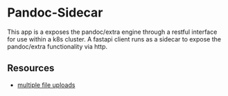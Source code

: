 # Pandoc-Sidecar

This app is a exposes the pandoc/extra engine through a restful interface for use within a k8s cluster. A fastapi client runs as a sidecar to expose the pandoc/extra functionality via http.

## Resources

- [multiple file uploads](https://fastapi.tiangolo.com/tutorial/request-files/#multiple-file-uploads)